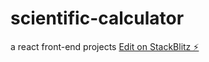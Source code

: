 # scientific-calculator
 a react front-end projects
[Edit on StackBlitz ⚡️](https://stackblitz.com/edit/scientific-calculator)